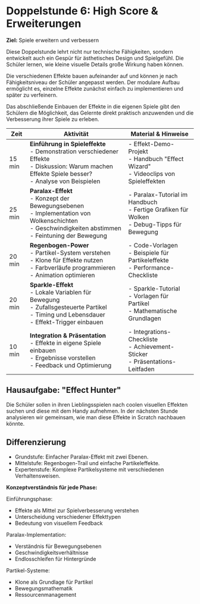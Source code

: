 # Doppelstunde 6: High Score & Erweiterungen

**Ziel:** Spiele erweitern und verbessern

Diese Doppelstunde lehrt nicht nur technische Fähigkeiten, sondern entwickelt auch ein Gespür für ästhetisches Design und Spielgefühl. Die Schüler lernen, wie kleine visuelle Details große Wirkung haben können.

Die verschiedenen Effekte bauen aufeinander auf und können je nach Fähigkeitsniveau der Schüler angepasst werden. Der modulare Aufbau ermöglicht es, einzelne Effekte zunächst einfach zu implementieren und später zu verfeinern.

Das abschließende Einbauen der Effekte in die eigenen Spiele gibt den Schülern die Möglichkeit, das Gelernte direkt praktisch anzuwenden und die Verbesserung ihrer Spiele zu erleben.

| Zeit   | Aktivität                                                    | Material & Hinweise                                          |
| ------ | ------------------------------------------------------------ | ------------------------------------------------------------ |
| 15 min | **Einführung in Spieleffekte** <br>- Demonstration verschiedener Effekte <br>- Diskussion: Warum machen Effekte Spiele besser? <br>- Analyse von Beispielen | - Effekt-Demo-Projekt <br>- Handbuch "Effect Wizard" <br>- Videoclips von Spieleffekten |
| 25 min | **Paralax-Effekt** <br>- Konzept der Bewegungsebenen <br>- Implementation von Wolkenschichten <br>- Geschwindigkeiten abstimmen <br>- Feintuning der Bewegung | - Paralax-Tutorial im Handbuch <br>- Fertige Grafiken für Wolken <br>- Debug-Tipps für Bewegung |
| 20 min | **Regenbogen-Power** <br>- Partikel-System verstehen <br>- Klone für Effekte nutzen <br>- Farbverläufe programmieren <br>- Animation optimieren | - Code-Vorlagen <br>- Beispiele für Partikeleffekte <br>- Performance-Checkliste |
| 20 min | **Sparkle-Effekt** <br>- Lokale Variablen für Bewegung <br>- Zufallsgesteuerte Partikel <br>- Timing und Lebensdauer <br>- Effekt-Trigger einbauen | - Sparkle-Tutorial <br>- Vorlagen für Partikel <br>- Mathematische Grundlagen |
| 10 min | **Integration & Präsentation** <br>- Effekte in eigene Spiele einbauen <br>- Ergebnisse vorstellen <br>- Feedback und Optimierung | - Integrations-Checkliste <br>- Achievement-Sticker <br>- Präsentations-Leitfaden |

## Hausaufgabe: "Effect Hunter" 

Die Schüler sollen in ihren Lieblingsspielen nach coolen visuellen Effekten suchen und diese mit dem Handy aufnehmen. In der nächsten Stunde analysieren wir gemeinsam, wie man diese Effekte in Scratch nachbauen könnte.

## Differenzierung

- Grundstufe: Einfacher Paralax-Effekt mit zwei Ebenen. 
- Mittelstufe: Regenbogen-Trail und einfache Partikeleffekte. 
- Expertenstufe: Komplexe Partikelsysteme mit verschiedenen Verhaltensweisen.

**Konzeptverständnis für jede Phase:**

Einführungsphase:
- Effekte als Mittel zur Spielverbesserung verstehen
- Unterscheidung verschiedener Effekttypen
- Bedeutung von visuellem Feedback

Paralax-Implementation:
- Verständnis für Bewegungsebenen
- Geschwindigkeitsverhältnisse
- Endlosschleifen für Hintergründe

Partikel-Systeme:
- Klone als Grundlage für Partikel
- Bewegungsmathematik
- Ressourcenmanagement
